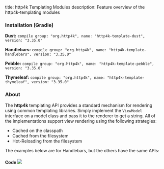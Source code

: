 title: http4k Templating Modules
description: Feature overview of the http4k-templating modules

### Installation (Gradle)
**Dust:** ```compile group: "org.http4k", name: "http4k-template-dust", version: "3.35.0"```

**Handlebars:** ```compile group: "org.http4k", name: "http4k-template-handlebars", version: "3.35.0"```

**Pebble:** ```compile group: "org.http4k", name: "http4k-template-pebble", version: "3.35.0"```

**Thymeleaf:** ```compile group: "org.http4k", name: "http4k-template-thymeleaf", version: "3.35.0"```

### About
The **http4k** templating API provides a standard mechanism for rendering using common templating libraries. Simply implement the `ViewModel` interface on a model class and pass it to the renderer to get a string. All of the implementations support view rendering using the following strategies:

* Cached on the classpath
* Cached from the filesystem
* Hot-Reloading from the filesystem

The examples below are for Handlebars, but the others have the same APIs:

#### Code  [<img class="octocat" src="/img/octocat-32.png"/>](https://github.com/http4k/http4k/blob/master/src/docs/guide/modules/templating/example.kt)

 <script src="https://gist-it.appspot.com/https://github.com/http4k/http4k/blob/master/src/docs/guide/modules/templating/example.kt"></script>
